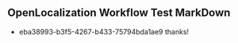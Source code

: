 ## OpenLocalization Workflow Test MarkDown
* eba38993-b3f5-4267-b433-75794bda1ae9 thanks!

<!--HONumber=Aug16_HO3-->


